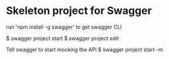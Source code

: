 # Skeleton project for Swagger

run 'npm install -g swagger' to get swagger CLI

$ swagger project start
$ swagger project edit


Tell swagger to start mocking the API
$ swagger project start -m